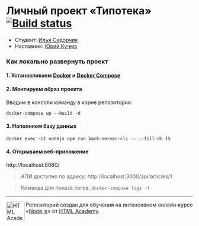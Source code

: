 # Личный проект «Типотека» [![Build status][travis-image]][travis-url]

- Студент: [Илья Сидорчик](https://up.htmlacademy.ru/nodejs/3/user/521287)
- Наставник: [Юрий Кучма](https://htmlacademy.ru/profile/krabaton)

### Как локально развернуть проект

#### 1. Устанавливаем [Docker](https://docs.docker.com/desktop/mac/install/) и [Docker Compose](https://docs.docker.com/compose/install/)

#### 2. Монтируем образ проекта

Вводим в консоли команду в корне репозитория:
```
docker-compose up --build -d
```

#### 3. Наполняем базу данных

```
docker exec -it nodejs npm run back-server-cli -- --fill-db 15
```

#### 4. Открываем веб-приложение

http://localhost:8080/

> АПИ доступно по адресу: http://localhost:3000/api/articles/1

> Команда для показа логов: `docker-compose logs -f`


---

<a href="https://htmlacademy.ru/intensive/ecmascript"><img align="left" width="50" height="50" title="HTML Academy" src="https://up.htmlacademy.ru/static/img/intensive/ecmascript/logo-for-github.svg"></a>

Репозиторий создан для обучения на интенсивном онлайн‑курсе «[Node.js](https://htmlacademy.ru/intensive/nodejs)» от [HTML Academy](https://htmlacademy.ru).

[travis-image]: https://travis-ci.com/htmlacademy-nodejs/521287-typoteka-3.svg?branch=master
[travis-url]: https://travis-ci.com/htmlacademy-nodejs/521287-typoteka-3
